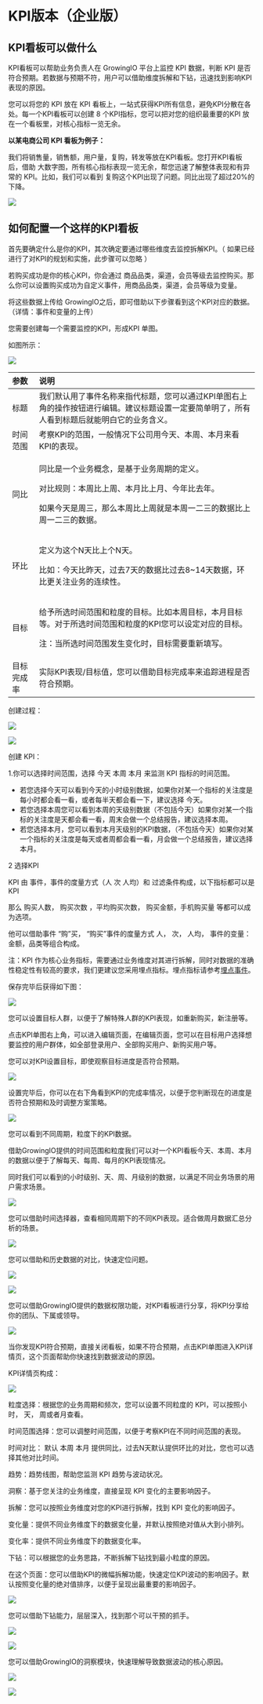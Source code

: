# KPI版本（企业版）

## KPI看板可以做什么

KPI看板可以帮助业务负责人在 GrowingIO 平台上监控 KPI 数据，判断 KPI 是否符合预期。若数据与预期不符，用户可以借助维度拆解和下钻，迅速找到影响KPI表现的原因。

您可以将您的 KPI 放在 KPI 看板上，一站式获得KPI所有信息，避免KPI分散在各处。每一个KPI看板可以创建 8 个KPI指标，您可以把对您的组织最重要的KPI 放在一个看板里，对核心指标一览无余。

**以某电商公司 KPI 看板为例子：**

我们将销售量，销售额，用户量，复购，转发等放在KPI看板。您打开KPI看板后，借助 大数字图，所有核心指标表现一览无余，帮您迅速了解整体表现和有异常的 KPI。比如，我们可以看到 复购这个KPI出现了问题。同比出现了超过20%的下降。

![](../.gitbook/assets/kpi-kan-ban.png)

## **如何配置一个这样的KPI看板**

首先要确定什么是你的KPI，其次确定要通过哪些维度去监控拆解KPI。（ 如果已经进行了对KPI的规划和实施，此步骤可以忽略 ）

若购买成功是你的核心KPI，你会通过 商品品类，渠道，会员等级去监控购买。那么你可以设置购买成功为自定义事件，用商品品类，渠道，会员等级为变量。

将这些数据上传给 GrowingIO之后，即可借助以下步骤看到这个KPI对应的数据。（详情：事件和变量的上传）

您需要创建每一个需要监控的KPI，形成KPI 单图。

如图所示：

![](../.gitbook/assets/kpi-dan-tu.png)

<table>
  <thead>
    <tr>
      <th style="text-align:left">&#x53C2;&#x6570;</th>
      <th style="text-align:left">&#x8BF4;&#x660E;</th>
    </tr>
  </thead>
  <tbody>
    <tr>
      <td style="text-align:left">&#x6807;&#x9898;</td>
      <td style="text-align:left">&#x6211;&#x4EEC;&#x9ED8;&#x8BA4;&#x7528;&#x4E86;&#x4E8B;&#x4EF6;&#x540D;&#x79F0;&#x6765;&#x6307;&#x4EE3;&#x6807;&#x9898;&#xFF0C;&#x60A8;&#x53EF;&#x4EE5;&#x901A;&#x8FC7;KPI&#x5355;&#x56FE;&#x53F3;&#x4E0A;&#x89D2;&#x7684;&#x64CD;&#x4F5C;&#x6309;&#x94AE;&#x8FDB;&#x884C;&#x7F16;&#x8F91;&#x3002;&#x5EFA;&#x8BAE;&#x6807;&#x9898;&#x8BBE;&#x7F6E;&#x4E00;&#x5B9A;&#x8981;&#x7B80;&#x5355;&#x660E;&#x4E86;&#xFF0C;&#x6240;&#x6709;&#x4EBA;&#x770B;&#x5230;&#x6807;&#x9898;&#x540E;&#x5C31;&#x80FD;&#x660E;&#x767D;&#x5B83;&#x7684;&#x4E1A;&#x52A1;&#x542B;&#x4E49;&#x3002;</td>
    </tr>
    <tr>
      <td style="text-align:left">&#x65F6;&#x95F4;&#x8303;&#x56F4;</td>
      <td style="text-align:left">&#x8003;&#x5BDF;KPI&#x7684;&#x8303;&#x56F4;&#xFF0C;&#x4E00;&#x822C;&#x60C5;&#x51B5;&#x4E0B;&#x516C;&#x53F8;&#x7528;&#x4ECA;&#x5929;&#x3001;&#x672C;&#x5468;&#x3001;&#x672C;&#x6708;&#x6765;&#x770B;KPI&#x7684;&#x8868;&#x73B0;&#x3002;</td>
    </tr>
    <tr>
      <td style="text-align:left">&#x540C;&#x6BD4;</td>
      <td style="text-align:left">
        <p>&#x540C;&#x6BD4;&#x662F;&#x4E00;&#x4E2A;&#x4E1A;&#x52A1;&#x6982;&#x5FF5;&#xFF0C;&#x662F;&#x57FA;&#x4E8E;&#x4E1A;&#x52A1;&#x5468;&#x671F;&#x7684;&#x5B9A;&#x4E49;&#x3002;</p>
        <p>&#x5BF9;&#x6BD4;&#x89C4;&#x5219;&#xFF1A;&#x672C;&#x5468;&#x6BD4;&#x4E0A;&#x5468;&#x3001;&#x672C;&#x6708;&#x6BD4;&#x4E0A;&#x6708;&#x3001;&#x4ECA;&#x5E74;&#x6BD4;&#x53BB;&#x5E74;&#x3002;</p>
        <p>&#x5982;&#x679C;&#x4ECA;&#x5929;&#x662F;&#x5468;&#x4E09;&#xFF0C;&#x90A3;&#x4E48;&#x672C;&#x5468;&#x6BD4;&#x4E0A;&#x5468;&#x5C31;&#x662F;&#x672C;&#x5468;&#x4E00;&#x4E8C;&#x4E09;&#x7684;&#x6570;&#x636E;&#x6BD4;&#x4E0A;&#x5468;&#x4E00;&#x4E8C;&#x4E09;&#x7684;&#x6570;&#x636E;&#x3002;</p>
      </td>
    </tr>
    <tr>
      <td style="text-align:left">&#x73AF;&#x6BD4;</td>
      <td style="text-align:left">
        <p>&#x5B9A;&#x4E49;&#x4E3A;&#x8FD9;&#x4E2A;N&#x5929;&#x6BD4;&#x4E0A;&#x4E2A;N&#x5929;&#x3002;</p>
        <p>&#x6BD4;&#x5982;&#xFF1A;&#x4ECA;&#x5929;&#x6BD4;&#x6628;&#x5929;&#xFF0C;&#x8FC7;&#x53BB;7&#x5929;&#x7684;&#x6570;&#x636E;&#x6BD4;&#x8FC7;&#x53BB;8~14&#x5929;&#x6570;&#x636E;&#xFF0C;&#x73AF;&#x6BD4;&#x66F4;&#x5173;&#x6CE8;&#x4E1A;&#x52A1;&#x7684;&#x8FDE;&#x7EED;&#x6027;&#x3002;</p>
      </td>
    </tr>
    <tr>
      <td style="text-align:left">&#x76EE;&#x6807;</td>
      <td style="text-align:left">
        <p>&#x7ED9;&#x4E88;&#x6240;&#x9009;&#x65F6;&#x95F4;&#x8303;&#x56F4;&#x548C;&#x7C92;&#x5EA6;&#x7684;&#x76EE;&#x6807;&#x3002;&#x6BD4;&#x5982;&#x672C;&#x5468;&#x76EE;&#x6807;&#xFF0C;&#x672C;&#x6708;&#x76EE;&#x6807;&#x7B49;&#x3002;&#x5BF9;&#x4E8E;&#x6240;&#x9009;&#x65F6;&#x95F4;&#x8303;&#x56F4;&#x548C;&#x7C92;&#x5EA6;&#x7684;KPI&#x60A8;&#x53EF;&#x4EE5;&#x8BBE;&#x5B9A;&#x5BF9;&#x5E94;&#x7684;&#x76EE;&#x6807;&#x3002;</p>
        <p>&#x6CE8;&#xFF1A;&#x5F53;&#x6240;&#x9009;&#x65F6;&#x95F4;&#x8303;&#x56F4;&#x53D1;&#x751F;&#x53D8;&#x5316;&#x65F6;&#xFF0C;&#x76EE;&#x6807;&#x9700;&#x8981;&#x91CD;&#x65B0;&#x586B;&#x5199;&#x3002;</p>
      </td>
    </tr>
    <tr>
      <td style="text-align:left">&#x76EE;&#x6807;&#x5B8C;&#x6210;&#x7387;</td>
      <td style="text-align:left">&#x5B9E;&#x9645;KPI&#x8868;&#x73B0;/&#x76EE;&#x6807;&#x503C;&#xFF0C;&#x60A8;&#x53EF;&#x4EE5;&#x501F;&#x52A9;&#x76EE;&#x6807;&#x5B8C;&#x6210;&#x7387;&#x6765;&#x8FFD;&#x8E2A;&#x8FDB;&#x7A0B;&#x662F;&#x5426;&#x7B26;&#x5408;&#x9884;&#x671F;&#x3002;</td>
    </tr>
  </tbody>
</table>创建过程：

![](../.gitbook/assets/chuang-jian-kpi-kan-ban-1.png)

![](../.gitbook/assets/chuang-jian-kpi-kan-ban-2.png)

创建 KPI：

1.你可以选择时间范围，选择 今天 本周 本月 来监测 KPI 指标的时间范围。

* 若您选择今天可以看到今天的小时级别数据，如果你对某一个指标的关注度是每小时都会看一看，或者每半天都会看一下，建议选择 今天。
* 若您选择本周您可以看到本周的天级别数据（不包括今天）如果你对某一个指标的关注度是天都会看一看，周末会做一个总结报告，建议选择本周。
* 若您选择本月，您可以看到本月天级别的KPI数据，（不包括今天）如果你对某一个指标的关注度是每天或者周都会看一看，月会做一个总结报告，建议选择本月。

2 选择KPI

KPI 由 事件，事件的度量方式（人 次 人均）和 过滤条件构成，以下指标都可以是 KPI

那么 购买人数， 购买次数 ，平均购买次数， 购买金额，手机购买量 等都可以成为选项。

他可以借助事件 “购”买， “购买”事件的度量方式  人， 次， 人均， 事件的变量：金额，品类等组合构成。

注：KPI 作为核心业务指标，需要通过业务维度对其进行拆解，同时对数据的准确性稳定性有较高的要求，我们更建议您采用埋点指标。埋点指标请参考[埋点事件](../data-model/event-model/custom-event/)。

保存完毕后获得如下图：

![](../.gitbook/assets/kpi-dan-tu-2.png)

您可以设置目标人群，以便于了解特殊人群的KPI表现，如重新购买，新注册等。

点击KPI单图右上角，可以进入编辑页面，在编辑页面，您可以在目标用户选择想要监控的用户群体，如全部登录用户、全部购买用户、新购买用户等。

您可以对KPI设置目标，即使观察目标进度是否符合预期。

![](../.gitbook/assets/bian-ji-kpi.png)

设置完毕后，你可以在右下角看到KPI的完成率情况，以便于您判断现在的进度是否符合预期和及时调整方案策略。

![](../.gitbook/assets/mu-biao-wan-cheng-shuai.png)

您可以看到不同周期，粒度下的KPI数据。

借助GrowingIO提供的时间范围和粒度我们可以对一个KPI看板今天、本周、本月的数据以便于了解每天、每周、每月的KPI表现情况。

同时我们可以看到的小时级别、天、周、月级别的数据，以满足不同业务场景的用户需求场景。

![](../.gitbook/assets/image%20%2878%29.png)

您可以借助时间选择器，查看相同周期下的不同KPI表现。适合做周月数据汇总分析的场景。

![](../.gitbook/assets/image%20%28327%29.png)

您可以借助和历史数据的对比，快速定位问题。

![](../.gitbook/assets/image%20%2818%29.png)

![](../.gitbook/assets/image%20%28275%29.png)

您可以借助GrowingIO提供的数据权限功能，对KPI看板进行分享，将KPI分享给你的团队、下属或领导。

![](../.gitbook/assets/fen-xiang.png)

当你发现KPI符合预期，直接关闭看板，如果不符合预期，点击KPI单图进入KPI详情页，这个页面帮助你快速找到数据波动的原因。

KPI详情页构成：

![](../.gitbook/assets/kpi-xiang-qing-ye.png)

粒度选择：根据您的业务周期和频次，您可以设置不同粒度的 KPI，可以按照小时， 天， 周或者月查看。

时间范围选择：您可以调整时间范围，以便于考察KPI在不同时间范围的表现。

时间对比： 默认 本周 本月 提供同比，过去N天默认提供环比的对比，您也可以选择其他对比时间。

趋势：趋势线图，帮助您监测 KPI 趋势与波动状况。

洞察：基于您关注的业务维度，直接呈现 KPI 变化的主要影响因子。

拆解：您可以按照业务维度对您的KPI进行拆解，找到 KPI 变化的影响因子。

变化量：提供不同业务维度下的数据变化量，并默认按照绝对值从大到小排列。

变化率：提供不同业务维度下的数据变化率。

下钻：可以根据您的业务思路，不断拆解下钻找到最小粒度的原因。

在这个页面：您可以借助KPI的微幅拆解功能，快速定位KPI波动的影响因子。默认按照变化量的绝对值排序，以便于呈现出最重要的影响因子。

![](../.gitbook/assets/wei-du-chai-jie.png)

您可以借助下钻能力，层层深入，找到那个可以干预的抓手。

![](../.gitbook/assets/xia-zuan-1.png)

![](../.gitbook/assets/xia-zuan-2.png)

您可以借助GrowingIO的洞察模块，快速理解导致数据波动的核心原因。

![](../.gitbook/assets/dong-cha-1.png)

![](../.gitbook/assets/dong-cha-2.png)

